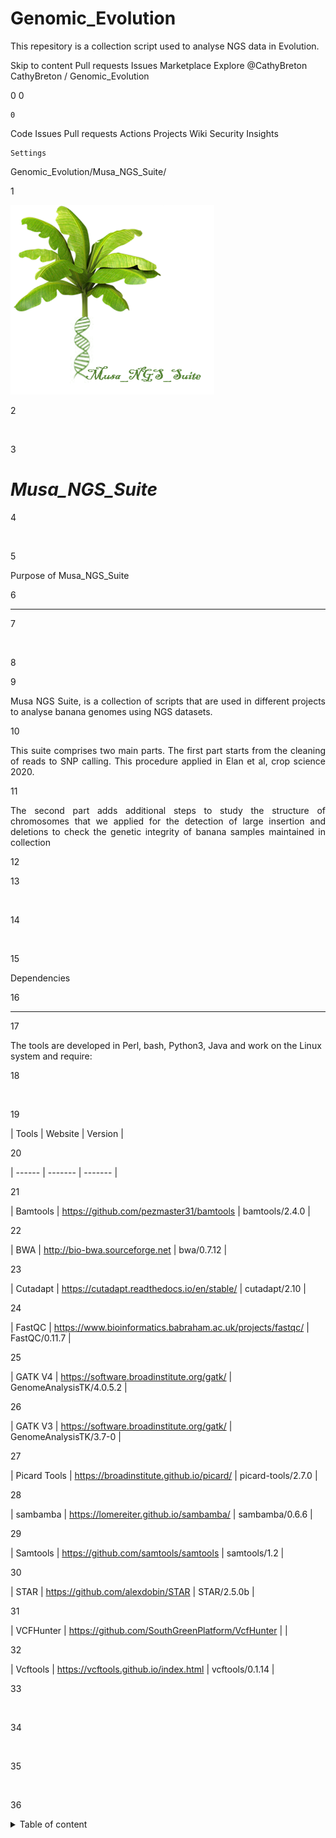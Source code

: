 # Genomic_Evolution
This repesitory is a collection script used to analyse NGS data in Evolution.



Skip to content
Pull requests
Issues
Marketplace
Explore
@CathyBreton
CathyBreton /
Genomic_Evolution

0
0

    0

Code
Issues
Pull requests
Actions
Projects
Wiki
Security
Insights

    Settings

Genomic_Evolution/Musa_NGS_Suite/

1

![Logo](images/Musa_NGS_Suite.png)

2

​

3

# *Musa_NGS_Suite*

4

​

5

Purpose of Musa_NGS_Suite

6

--------------------------

7

​

8

<div align="justify">

9

Musa NGS Suite, is a collection of scripts that are used in different projects to analyse banana genomes using NGS datasets. 

10

This suite comprises two main parts. The first part starts from the cleaning of reads to SNP calling. This procedure applied in Elan et al, crop science 2020.

11

The second part adds additional steps to study the structure of chromosomes that we applied for the detection of large insertion and deletions to check the genetic integrity of banana samples maintained in collection

12

</div>

13

​

14

​

15

Dependencies

16

------------

17

The tools are developed in Perl, bash, Python3, Java and work on the Linux system and require:

18

​

19

| Tools  | Website | Version |

20

| ------ | ------- | ------- |

21

| Bamtools      | https://github.com/pezmaster31/bamtools                         | bamtools/2.4.0 |

22

| BWA           | http://bio-bwa.sourceforge.net                                  | bwa/0.7.12 |

23

| Cutadapt      | https://cutadapt.readthedocs.io/en/stable/                      | cutadapt/2.10  |

24

| FastQC        | https://www.bioinformatics.babraham.ac.uk/projects/fastqc/      | FastQC/0.11.7 |

25

| GATK V4       | https://software.broadinstitute.org/gatk/                       | GenomeAnalysisTK/4.0.5.2 |

26

| GATK V3       | https://software.broadinstitute.org/gatk/                       | GenomeAnalysisTK/3.7-0   |

27

| Picard Tools  | https://broadinstitute.github.io/picard/                        | picard-tools/2.7.0   |

28

| sambamba      | https://lomereiter.github.io/sambamba/                          | sambamba/0.6.6 |

29

| Samtools      | https://github.com/samtools/samtools                            | samtools/1.2  |

30

| STAR          | https://github.com/alexdobin/STAR                               | STAR/2.5.0b |

31

| VCFHunter     | https://github.com/SouthGreenPlatform/VcfHunter                 |  |

32

| Vcftools      | https://vcftools.github.io/index.html                           | vcftools/0.1.14  |

33

​

34

​

35

​

36

<details>

37

<summary>Table of content</summary>

38

​

39

## Table of contents

40

​

41

- [**How to cite**](#How-to-cite)

42

- [**Introduction**](#Introduction)

43

  - Genomic Complexity Reduction

44

  - DARTseq

@CathyBreton
Commit changes
Commit summary
Optional extended description
Commit directly to the master branch.
Create a new branch for this commit and start a pull request. Learn more about pull requests.
© 2020 GitHub, Inc.
Terms
Privacy

    Security
    Status
    Help
    Contact GitHub
    Pricing
    API
    Training
    Blog
    About


